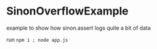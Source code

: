 # SinonOverflowExample
example to show how sinon.assert logs quite a bit of data

run `npm i ; node app.js`

